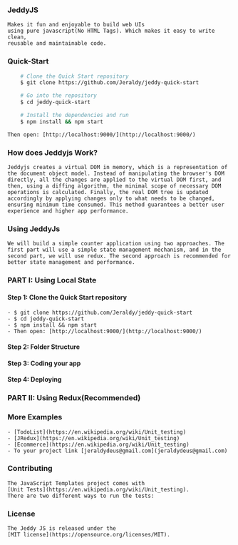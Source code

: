 ### JeddyJS
    Makes it fun and enjoyable to build web UIs
    using pure javascript(No HTML Tags). Which makes it easy to write clean,
    reusable and maintainable code.

### Quick-Start
```sh
    # Clone the Quick Start repository
    $ git clone https://github.com/Jeraldy/jeddy-quick-start

    # Go into the repository
    $ cd jeddy-quick-start

    # Install the dependencies and run
    $ npm install && npm start
```
    Then open: [http://localhost:9000/](http://localhost:9000/)

### How does Jeddyjs Work?
    Jeddyjs creates a virtual DOM in memory, which is a representation of the document object model. Instead of manipulating the browser's DOM directly, all the changes are applied to the virtual DOM first, and then, using a diffing algorithm, the minimal scope of necessary DOM operations is calculated. Finally, the real DOM tree is updated accordingly by applying changes only to what needs to be changed, ensuring minimum time consumed. This method guarantees a better user experience and higher app performance.

### Using JeddyJs
    We will build a simple counter application using two approaches. The first part will use a simple state management mechanism, and in the second part, we will use redux. The second approach is recommended for better state management and performance.
### PART I: Using Local State
#### Step 1: Clone the Quick Start repository
    - $ git clone https://github.com/Jeraldy/jeddy-quick-start
    - $ cd jeddy-quick-start
    - $ npm install && npm start
    - Then open: [http://localhost:9000/](http://localhost:9000/)

#### Step 2: Folder Structure

#### Step 3: Coding your app

#### Step 4: Deploying

### PART II: Using Redux(Recommended)
### More Examples
    - [TodoList](https://en.wikipedia.org/wiki/Unit_testing)
    - [JRedux](https://en.wikipedia.org/wiki/Unit_testing)
    - [Ecommerce](https://en.wikipedia.org/wiki/Unit_testing)
    - To your project link [jeraldydeus@gmail.com](jeraldydeus@gmail.com)


### Contributing
    The JavaScript Templates project comes with
    [Unit Tests](https://en.wikipedia.org/wiki/Unit_testing).  
    There are two different ways to run the tests:

### License
    The Jeddy JS is released under the
    [MIT license](https://opensource.org/licenses/MIT).